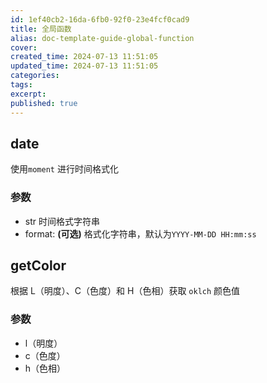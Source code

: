 ```yaml
---
id: 1ef40cb2-16da-6fb0-92f0-23e4fcf0cad9
title: 全局函数
alias: doc-template-guide-global-function
cover:
created_time: 2024-07-13 11:51:05
updated_time: 2024-07-13 11:51:05
categories:
tags:
excerpt:
published: true
---
```


## date

使用`moment` 进行时间格式化

### 参数

- str 时间格式字符串
- format: **(可选)** 格式化字符串，默认为`YYYY-MM-DD HH:mm:ss`

## getColor

根据 L（明度）、C（色度）和 H（色相）获取 `oklch` 颜色值

### 参数

- l（明度）
- c（色度）
- h（色相）
